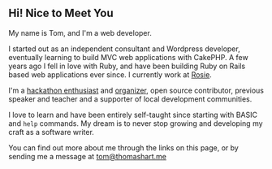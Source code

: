 ## Hi! Nice to Meet You

My name is Tom, and I'm a web developer.

I started out as an independent consultant and Wordpress developer, eventually learning to build MVC web applications with CakePHP. A few years ago I fell in love with Ruby, and have been building Ruby on Rails based web applications ever since. I currently work at [Rosie](https://rosieapp.com).

I'm a [hackathon enthusiast](https://medium.com/@hackupstate/the-people-behind-the-code-an-interview-with-tom-hart-aed7c2931352) and [organizer](https://hackfrost.devpost.com/), open source contributor, previous speaker and teacher and a supporter of local development communities.

I love to learn and have been entirely self-taught since starting with BASIC and `help` commands. My dream is to never stop growing and developing my craft as a software writer.

You can find out more about me through the links on this page, or by sending me a message at [tom@thomashart.me](mailto:tom@thomashart.me)
